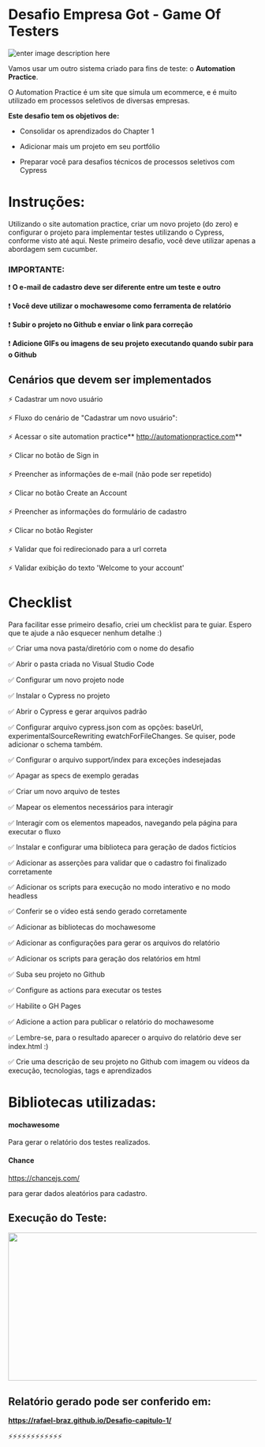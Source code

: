   # Desafio Empresa Got - Game Of Testers
  ![enter image description here](https://media.istockphoto.com/vectors/origamisign2orange-vector-id1165147642?k=6&m=1165147642&s=612x612&w=0&h=xuLx5kKFRnUnIum2AkBuunr_s9SXgy29fDXYNVVJRj4=)


Vamos usar um outro sistema criado para fins de teste: o **Automation Practice**.

O Automation Practice é um site que simula um ecommerce, e é muito utilizado em processos seletivos de diversas empresas.

**Este desafio tem os objetivos de:**

- Consolidar os aprendizados do Chapter 1

- Adicionar mais um projeto em seu portfólio

- Preparar você para desafios técnicos de processos seletivos com Cypress

 # **Instruções:**

Utilizando o site automation practice, criar um novo projeto (do zero) e configurar o projeto para implementar testes utilizando o Cypress, conforme visto até aqui. Neste primeiro desafio, você deve utilizar apenas a abordagem sem cucumber. 

 ### **IMPORTANTE:**

:heavy_exclamation_mark: **O e-mail de cadastro deve ser diferente entre um teste e outro**

:heavy_exclamation_mark: **Você deve utilizar o mochawesome como ferramenta de relatório**

:heavy_exclamation_mark:  **Subir o projeto no Github e enviar o link para correção**

:heavy_exclamation_mark: **Adicione GIFs ou imagens de seu projeto executando quando subir para o Github**

## Cenários que devem ser implementados

:zap:  Cadastrar um novo usuário

:zap:  Fluxo do cenário de "Cadastrar um novo usuário":

:zap: Acessar o site automation practice** http://automationpractice.com**

:zap:  Clicar no botão de Sign in

:zap: Preencher as informações de e-mail (não pode ser repetido)

:zap:  Clicar no botão Create an Account

:zap:  Preencher as informações do formulário de cadastro

:zap:  Clicar no botão Register

:zap: Validar que foi redirecionado para a url correta

:zap:  Validar exibição do texto 'Welcome to your account'



# Checklist

Para facilitar esse primeiro desafio, criei um checklist para te guiar. 
Espero que te ajude a não esquecer nenhum detalhe :)

:white_check_mark:  Criar uma nova pasta/diretório com o nome do desafio

:white_check_mark:  Abrir o pasta criada no Visual Studio Code

:white_check_mark: Configurar um novo projeto node

:white_check_mark: Instalar o Cypress no projeto

:white_check_mark:  Abrir o Cypress e gerar arquivos padrão

:white_check_mark:  Configurar arquivo cypress.json com as opções: baseUrl, experimentalSourceRewriting ewatchForFileChanges. Se quiser, pode adicionar o schema também.

:white_check_mark:  Configurar o arquivo support/index para exceções indesejadas

:white_check_mark:  Apagar as specs de exemplo geradas

:white_check_mark:  Criar um novo arquivo de testes

:white_check_mark:  Mapear os elementos necessários para interagir

:white_check_mark:  Interagir com os elementos mapeados, navegando pela página para executar o fluxo

:white_check_mark:  Instalar e configurar uma biblioteca para geração de dados fictícios

:white_check_mark:  Adicionar as asserções para validar que o cadastro foi finalizado corretamente

:white_check_mark: Adicionar os scripts para execução no modo interativo e no modo headless

:white_check_mark:  Conferir se o vídeo está sendo gerado corretamente

:white_check_mark:  Adicionar as bibliotecas do mochawesome

:white_check_mark:  Adicionar as configurações para gerar os arquivos do relatório

:white_check_mark:  Adicionar os scripts para geração dos relatórios em html

:white_check_mark:  Suba seu projeto no Github

:white_check_mark:  Configure as actions para executar os testes

:white_check_mark: Habilite o GH Pages

:white_check_mark: Adicione a action para publicar o relatório do mochawesome

:white_check_mark:  Lembre-se, para o resultado aparecer o arquivo do relatório deve ser index.html :)

:white_check_mark:  Crie uma descrição de seu projeto no Github com imagem ou vídeos da execução, tecnologias, tags e aprendizados



# Bibliotecas utilizadas:
#### mochawesome 
Para gerar o relatório dos testes realizados.

####  Chance
https://chancejs.com/

para gerar dados aleatórios para cadastro.

## Execução do Teste:
<img src="https://media.giphy.com/media/TfjiLZcJ884JtiZbeO/giphy.gif" width="600" height="300" />

## Relatório gerado pode ser conferido em:
**https://rafael-braz.github.io/Desafio-capitulo-1/**

:zap::zap::zap::zap::zap::zap::zap::zap::zap::zap::zap::zap:






